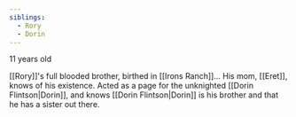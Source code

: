 ```yaml
---
siblings:
  - Rory
  - Dorin
---
```

11 years old


[[Rory]]'s full blooded brother, birthed in [[Irons Ranch]]... His mom, [[Eret]], knows of his existence. Acted as a page for the unknighted [[Dorin Flintson|Dorin]], and knows [[Dorin Flintson|Dorin]] is his brother and that he has a sister out there.
